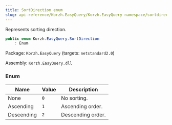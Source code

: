 ```yaml
---
title: SortDirection enum
slug: api-reference/Korzh.EasyQuery/Korzh.EasyQuery namespace/sortdirection-enum
---
```



Represents sorting direction.
```csharp
public enum Korzh.EasyQuery.SortDirection
    : Enum

```
Package: `Korzh.EasyQuery` (targets: `netstandard2.0`)

Assembly: `Korzh.EasyQuery.dll`

### Enum

| Name | Value | Description | 
| --- | --- | --- | 
| None | `0` | No sorting. | 
| Ascending | `1` | Ascending order. | 
| Descending | `2` | Descending order. |